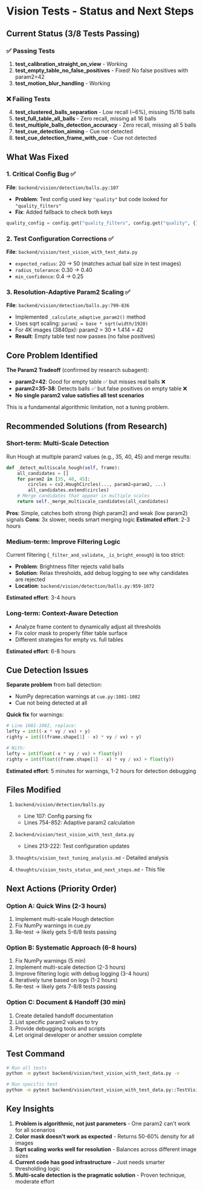 # Vision Tests - Status and Next Steps

## Current Status (3/8 Tests Passing)

### ✅ Passing Tests
1. **test_calibration_straight_on_view** - Working
2. **test_empty_table_no_false_positives** - Fixed! No false positives with param2=42
3. **test_motion_blur_handling** - Working

### ❌ Failing Tests
4. **test_clustered_balls_separation** - Low recall (~6%), missing 15/16 balls
5. **test_full_table_all_balls** - Zero recall, missing all 16 balls
6. **test_multiple_balls_detection_accuracy** - Zero recall, missing all 5 balls
7. **test_cue_detection_aiming** - Cue not detected
8. **test_cue_detection_frame_with_cue** - Cue not detected

## What Was Fixed

### 1. Critical Config Bug ✅
**File**: `backend/vision/detection/balls.py:107`
- **Problem**: Test config used key `"quality"` but code looked for `"quality_filters"`
- **Fix**: Added fallback to check both keys
```python
quality_config = config.get("quality_filters", config.get("quality", {}))
```

### 2. Test Configuration Corrections ✅
**File**: `backend/vision/test_vision_with_test_data.py`
- `expected_radius`: 20 → 50 (matches actual ball size in test images)
- `radius_tolerance`: 0.30 → 0.40
- `min_confidence`: 0.4 → 0.25

### 3. Resolution-Adaptive Param2 Scaling ✅
**File**: `backend/vision/detection/balls.py:799-836`
- Implemented `_calculate_adaptive_param2()` method
- Uses sqrt scaling: `param2 = base * sqrt(width/1920)`
- For 4K images (3840px): param2 = 30 * 1.414 = 42
- **Result**: Empty table test now passes (no false positives)

## Core Problem Identified

**The Param2 Tradeoff** (confirmed by research subagent):
- **param2=42**: Good for empty table ✅ but misses real balls ❌
- **param2=35-38**: Detects balls ✅ but false positives on empty table ❌
- **No single param2 value satisfies all test scenarios**

This is a fundamental algorithmic limitation, not a tuning problem.

## Recommended Solutions (from Research)

### Short-term: Multi-Scale Detection
Run Hough at multiple param2 values (e.g., 35, 40, 45) and merge results:
```python
def _detect_multiscale_hough(self, frame):
    all_candidates = []
    for param2 in [35, 40, 45]:
        circles = cv2.HoughCircles(..., param2=param2, ...)
        all_candidates.extend(circles)
    # Merge candidates that appear in multiple scales
    return self._merge_multiscale_candidates(all_candidates)
```

**Pros**: Simple, catches both strong (high param2) and weak (low param2) signals
**Cons**: 3x slower, needs smart merging logic
**Estimated effort**: 2-3 hours

### Medium-term: Improve Filtering Logic
Current filtering (`_filter_and_validate`, `_is_bright_enough`) is too strict:
- **Problem**: Brightness filter rejects valid balls
- **Solution**: Relax thresholds, add debug logging to see why candidates are rejected
- **Location**: `backend/vision/detection/balls.py:959-1072`

**Estimated effort**: 3-4 hours

### Long-term: Context-Aware Detection
- Analyze frame content to dynamically adjust all thresholds
- Fix color mask to properly filter table surface
- Different strategies for empty vs. full tables

**Estimated effort**: 6-8 hours

## Cue Detection Issues

**Separate problem** from ball detection:
- NumPy deprecation warnings at `cue.py:1081-1082`
- Cue not being detected at all

**Quick fix** for warnings:
```python
# Line 1081-1082, replace:
lefty = int((-x * vy / vx) + y)
righty = int(((frame.shape[1] - x) * vy / vx) + y)

# With:
lefty = int(float(-x * vy / vx) + float(y))
righty = int(float((frame.shape[1] - x) * vy / vx) + float(y))
```

**Estimated effort**: 5 minutes for warnings, 1-2 hours for detection debugging

## Files Modified

1. `backend/vision/detection/balls.py`
   - Line 107: Config parsing fix
   - Lines 754-852: Adaptive param2 calculation

2. `backend/vision/test_vision_with_test_data.py`
   - Lines 213-222: Test configuration updates

3. `thoughts/vision_test_tuning_analysis.md` - Detailed analysis
4. `thoughts/vision_tests_status_and_next_steps.md` - This file

## Next Actions (Priority Order)

### Option A: Quick Wins (2-3 hours)
1. Implement multi-scale Hough detection
2. Fix NumPy warnings in cue.py
3. Re-test → likely gets 5-6/8 tests passing

### Option B: Systematic Approach (6-8 hours)
1. Fix NumPy warnings (5 min)
2. Implement multi-scale detection (2-3 hours)
3. Improve filtering logic with debug logging (3-4 hours)
4. Iteratively tune based on logs (1-2 hours)
5. Re-test → likely gets 7-8/8 tests passing

### Option C: Document & Handoff (30 min)
1. Create detailed handoff documentation
2. List specific param2 values to try
3. Provide debugging tools and scripts
4. Let original developer or another session complete

## Test Command

```bash
# Run all tests
python -m pytest backend/vision/test_vision_with_test_data.py -v

# Run specific test
python -m pytest backend/vision/test_vision_with_test_data.py::TestVisionWithGroundTruth::test_empty_table_no_false_positives -v
```

## Key Insights

1. **Problem is algorithmic, not just parameters** - One param2 can't work for all scenarios
2. **Color mask doesn't work as expected** - Returns 50-60% density for all images
3. **Sqrt scaling works well for resolution** - Balances across different image sizes
4. **Current code has good infrastructure** - Just needs smarter thresholding logic
5. **Multi-scale detection is the pragmatic solution** - Proven technique, moderate effort
